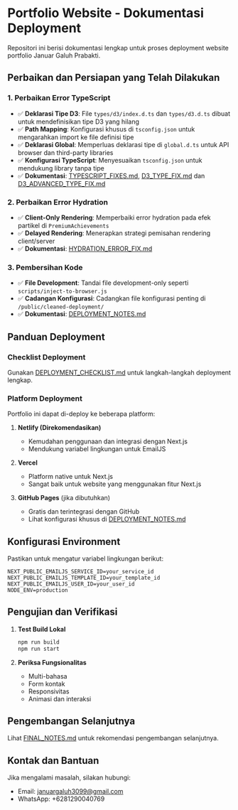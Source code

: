 # Portfolio Website - Dokumentasi Deployment

Repositori ini berisi dokumentasi lengkap untuk proses deployment website portfolio Januar Galuh Prabakti.

## Perbaikan dan Persiapan yang Telah Dilakukan

### 1. Perbaikan Error TypeScript

- ✅ **Deklarasi Tipe D3**: File `types/d3/index.d.ts` dan `types/d3.d.ts` dibuat untuk mendefinisikan tipe D3 yang hilang
- ✅ **Path Mapping**: Konfigurasi khusus di `tsconfig.json` untuk mengarahkan import ke file definisi tipe
- ✅ **Deklarasi Global**: Memperluas deklarasi tipe di `global.d.ts` untuk API browser dan third-party libraries
- ✅ **Konfigurasi TypeScript**: Menyesuaikan `tsconfig.json` untuk mendukung library tanpa tipe
- ✅ **Dokumentasi**: [TYPESCRIPT_FIXES.md](./TYPESCRIPT_FIXES.md), [D3_TYPE_FIX.md](./D3_TYPE_FIX.md) dan [D3_ADVANCED_TYPE_FIX.md](./D3_ADVANCED_TYPE_FIX.md)

### 2. Perbaikan Error Hydration

- ✅ **Client-Only Rendering**: Memperbaiki error hydration pada efek partikel di `PremiumAchievements`
- ✅ **Delayed Rendering**: Menerapkan strategi pemisahan rendering client/server
- ✅ **Dokumentasi**: [HYDRATION_ERROR_FIX.md](./HYDRATION_ERROR_FIX.md)

### 3. Pembersihan Kode

- ✅ **File Development**: Tandai file development-only seperti `scripts/inject-to-browser.js`
- ✅ **Cadangan Konfigurasi**: Cadangkan file konfigurasi penting di `/public/cleaned-deployment/`
- ✅ **Dokumentasi**: [DEPLOYMENT_NOTES.md](./DEPLOYMENT_NOTES.md)

## Panduan Deployment

### Checklist Deployment

Gunakan [DEPLOYMENT_CHECKLIST.md](./DEPLOYMENT_CHECKLIST.md) untuk langkah-langkah deployment lengkap.

### Platform Deployment

Portfolio ini dapat di-deploy ke beberapa platform:

1. **Netlify (Direkomendasikan)**
   - Kemudahan penggunaan dan integrasi dengan Next.js
   - Mendukung variabel lingkungan untuk EmailJS

2. **Vercel**
   - Platform native untuk Next.js
   - Sangat baik untuk website yang menggunakan fitur Next.js

3. **GitHub Pages** (jika dibutuhkan)
   - Gratis dan terintegrasi dengan GitHub
   - Lihat konfigurasi khusus di [DEPLOYMENT_NOTES.md](./DEPLOYMENT_NOTES.md)

## Konfigurasi Environment

Pastikan untuk mengatur variabel lingkungan berikut:

```env
NEXT_PUBLIC_EMAILJS_SERVICE_ID=your_service_id
NEXT_PUBLIC_EMAILJS_TEMPLATE_ID=your_template_id
NEXT_PUBLIC_EMAILJS_USER_ID=your_user_id
NODE_ENV=production
```

## Pengujian dan Verifikasi

1. **Test Build Lokal**
   ```bash
   npm run build
   npm run start
   ```

2. **Periksa Fungsionalitas**
   - Multi-bahasa
   - Form kontak
   - Responsivitas
   - Animasi dan interaksi

## Pengembangan Selanjutnya

Lihat [FINAL_NOTES.md](./FINAL_NOTES.md) untuk rekomendasi pengembangan selanjutnya.

## Kontak dan Bantuan

Jika mengalami masalah, silakan hubungi:
- Email: januargaluh3099@gmail.com
- WhatsApp: +6281290040769 